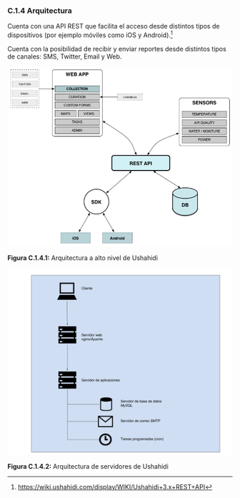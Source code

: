 ### C.1.4 Arquitectura

Cuenta con una API REST que facilita el acceso desde distintos tipos de dispositivos (por ejemplo móviles como iOS y Android).[^1] 

Cuenta con la posibilidad de recibir y enviar reportes desde distintos tipos de canales: SMS, Twitter, Email y Web. 

![image alt text](image_1.png)

**Figura C.1.4.1:** Arquitectura a alto nivel de Ushahidi 

![image alt text](image_2.png)

**Figura C.1.4.2:** Arquitectura de servidores de Ushahidi 


[^1]: https://wiki.ushahidi.com/display/WIKI/Ushahidi+3.x+REST+API

